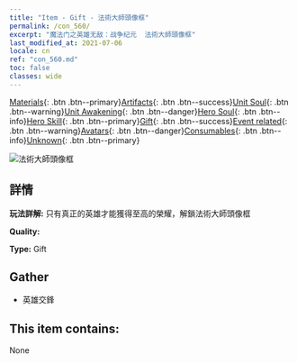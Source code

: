 ```yaml
---
title: "Item - Gift - 法術大師頭像框"
permalink: /con_560/
excerpt: "魔法门之英雄无敌：战争纪元  法術大師頭像框"
last_modified_at: 2021-07-06
locale: cn
ref: "con_560.md"
toc: false
classes: wide
---
```

 [Materials](/ItemsCN/){: .btn .btn--primary}[Artifacts](/ItemsCN/Artifacts/){: .btn .btn--success}[Unit Soul](/ItemsCN/UnitSoul/){: .btn .btn--warning}[Unit Awakening](/ItemsCN/UnitAwakening/){: .btn .btn--danger}[Hero Soul](/ItemsCN/HeroSoul/){: .btn .btn--info}[Hero Skill](/ItemsCN/HeroSkill/){: .btn .btn--primary}[Gift](/ItemsCN/Gift/){: .btn .btn--success}[Event related](/ItemsCN/Events/){: .btn .btn--warning}[Avatars](/ItemsCN/Avatars/){: .btn .btn--danger}[Consumables](/ItemsCN/Consumables/){: .btn .btn--info}[Unknown](/ItemsCN/Unknown/){: .btn .btn--primary}

 ![法術大師頭像框](/images/a/avatarFrame_10.png)

## 詳情
 **玩法詳解:** 只有真正的英雄才能獲得至高的榮耀，解鎖法術大師頭像框

 **Quality:** 

 **Type:** Gift

## Gather

*    英雄交鋒 

## This item contains:

  None

